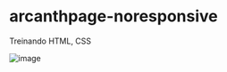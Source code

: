 # arcanthpage-noresponsive
Treinando HTML, CSS

![image](https://github.com/eMatheux/arcanthpage-noresponsive/assets/59315655/543257ed-765e-4142-b979-be3ea7d8f447)
